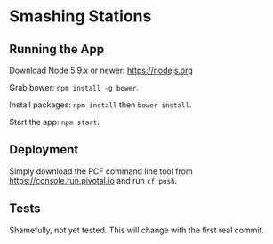 # Smashing Stations

## Running the App
Download Node 5.9.x or newer: https://nodejs.org

Grab bower: `npm install -g bower`.

Install packages: `npm install` then `bower install`.

Start the app: `npm start`.

## Deployment
Simply download the PCF command line tool from https://console.run.pivotal.io and run `cf push`.

## Tests
Shamefully, not yet tested. This will change with the first real commit.
